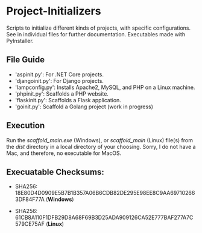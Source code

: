 # Project-Initializers

Scripts to initialize different kinds of projects, with specific configurations. See in individual files for further documentation. Executables made with PyInstaller.

## File Guide 

* 'aspinit.py': For .NET Core projects.
* 'djangoinit.py': For Django projects.
* 'lampconfig.py': Installs Apache2, MySQL, and PHP on a Linux machine.
* 'phpinit.py': Scaffolds a PHP website.
* 'flaskinit.py': Scaffolds a Flask application.
* 'goinit.py': Scaffold a Golang project (work in progress)

## Execution

Run the *scaffold_main.exe* (Windows), or *scaffold_main* (Linux) file(s) from the *dist* directory in a local directory of your choosing. Sorry, I do not have a Mac, and therefore, no executable for MacOS.

## Execuatable Checksums:

* SHA256: 18E80D4D0909E5B7B1B357A06B6CDB82DE295E98EE8C9AA697102663DF84F77A (**Windows**)

* SHA256: 61CB8A110F1DFB29D8A68F69B3D25ADA909126CA52E777BAF277A7C579CE75AF (**Linux**)

